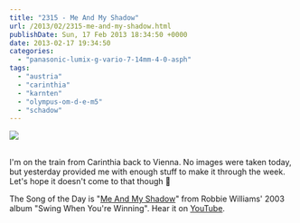 ```yaml
---
title: "2315 - Me And My Shadow"
url: /2013/02/2315-me-and-my-shadow.html
publishDate: Sun, 17 Feb 2013 18:34:50 +0000
date: 2013-02-17 19:34:50
categories: 
  - "panasonic-lumix-g-vario-7-14mm-4-0-asph"
tags: 
  - "austria"
  - "carinthia"
  - "karnten"
  - "olympus-om-d-e-m5"
  - "schadow"
---
```

<div class="container">
<div class="center"><a target="_blank" href="https://d25zfm9zpd7gm5.cloudfront.net/1200x1200/2013/20130216_120838_lr.jpg"><img src="https://d25zfm9zpd7gm5.cloudfront.net/0600x0600/2013/20130216_120838_lr.jpg" /></a></div>
</div>
<br />

I'm on the train from Carinthia back to Vienna. No images were taken today, but yesterday provided me with enough stuff to make it through the week. Let's hope it doesn't come to that though 🙂

 The Song of the Day is "<a href="http://www.lyricsmode.com/lyrics/r/robbie_williams/me_and_my_shadow.html" target="_blank">Me And My Shadow</a>" from Robbie Williams' 2003 album "Swing When You're Winning". Hear it on <a href="http://www.youtube.com/watch?v=3YsHX65vvlo" target="_blank">YouTube</a>.
